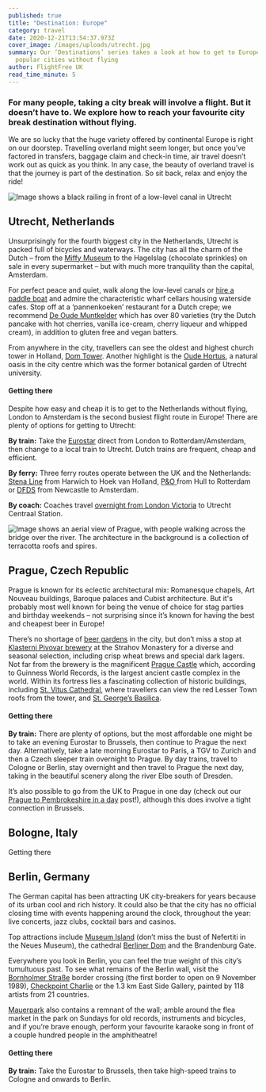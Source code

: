 ```yaml
---
published: true
title: "Destination: Europe"
category: travel
date: 2020-12-21T13:54:37.973Z
cover_image: /images/uploads/utrecht.jpg
summary: Our ‘Destinations’ series takes a look at how to get to Europe’s most
  popular cities without flying
author: FlightFree UK
read_time_minute: 5
---
```

### For many people, taking a city break will involve a flight. But it doesn’t have to. We explore how to reach your favourite city break destination without flying. 

We are so lucky that the huge variety offered by continental Europe is right on our doorstep. Travelling overland might seem longer, but once you’ve factored in transfers, baggage claim and check-in time, air travel doesn’t work out as quick as you think. In any case, the beauty of overland travel is that the journey is part of the destination. So sit back, relax and enjoy the ride!

![Image shows a black railing in front of a low-level canal in Utrecht](/images/uploads/sven-de-koe-utrecht-unsplash.jpg "Utrecht. Photo by Sven de Koe on Unsplash")

## Utrecht, Netherlands

Unsurprisingly for the fourth biggest city in the Netherlands, Utrecht is packed full of bicycles and waterways. The city has all the charm of the Dutch – from the [Miffy Museum](https://nijntjemuseum.nl/?lang=en) to the Hagelslag (chocolate sprinkles) on sale in every supermarket – but with much more tranquility than the capital, Amsterdam. 

For perfect peace and quiet, walk along the low-level canals or [hire a paddle boat](https://www.holland.com/global/tourism/destinations/utrecht/canals-of-utrecht.htm) and admire the characteristic wharf cellars housing waterside cafes. Stop off at a ‘pannenkoeken’ restaurant for a Dutch crepe; we recommend [De Oude Muntkelder](http://www.deoudemuntkelder.nl/) which has over 80 varieties (try the Dutch pancake with hot cherries, vanilla ice-cream, cherry liqueur and whipped cream), in addition to gluten free and vegan batters. 

From anywhere in the city, travellers can see the oldest and highest church tower in Holland, [Dom Tower](https://www.holland.com/global/tourism/destinations/utrecht/dom-tower.htm). Another highlight is the [Oude Hortus](https://www.holland.com/global/tourism/destinations/utrecht/the-oude-hortus.htm), a natural oasis in the city centre which was the former botanical garden of Utrecht university.

#### Getting there

Despite how easy and cheap it is to get to the Netherlands without flying, London to Amsterdam is the second busiest flight route in Europe! There are plenty of options for getting to Utrecht:

**By train:** Take the [Eurostar](https://www.eurostar.com/uk-en/train/netherlands/london-to-amsterdam) direct from London to Rotterdam/Amsterdam, then change to a local train to Utrecht. Dutch trains are frequent, cheap and efficient.

**By ferry:** Three ferry routes operate between the UK and the Netherlands: [Stena Line](https://www.stenaline.co.uk/rail) from Harwich to Hoek van Holland, [P&O ](http://www.poferries.com/en/hull-rotterdam)from Hull to Rotterdam [](http://www.poferries.com/en/hull-rotterdam)or [DFDS](https://www.dfds.com/en-gb/passenger-ferries/ferry-crossings/ferries-to-holland/newcastle-amsterdam) from Newcastle to Amsterdam.

**By coach:** Coaches travel [overnight from London Victoria](https://www.omio.co.uk/coaches/london/utrecht) to Utrecht Centraal Station.

![Image shows an aerial view of Prague, with people walking across the bridge over the river. The architecture in the background is a collection of terracotta roofs and spires.](/images/uploads/anthony-delanoix-prague-unsplash.jpg "Prague. Credit: Anthony Delanoix on Unsplash")

## Prague, Czech Republic

Prague is known for its eclectic architectural mix: Romanesque chapels, Art Nouveau buildings, Baroque palaces and Cubist architecture. But it's probably most well known for being the venue of choice for stag parties and birthday weekends – not surprising since it’s known for having the best and cheapest beer in Europe! 

There’s no shortage of [beer gardens](https://www.praguebeergarden.com/) in the city, but don’t miss a stop at [Klasterni Pivovar brewery](https://www.prague.eu/en/object/food/321/klasterni-pivovar-strahov-the-strahov-monastic-brewery) at the Strahov Monastery for a diverse and seasonal selection, including crisp wheat brews and special dark lagers. Not far from the brewery is the magnificent [Prague Castle](https://www.hrad.cz/en/prague-castle-for-visitors) which, according to Guinness World Records, is the largest ancient castle complex in the world. Within its fortress lies a fascinating collection of historic buildings, including [St. Vitus Cathedral,](https://www.hrad.cz/en/prague-castle-for-visitors/objects-for-visitors/st.-vitus-cathedral-10330#from-list) where travellers can view the red Lesser Town roofs from the tower, and [St. George’s Basilica](https://www.hrad.cz/en/prague-castle-for-visitors/objects-for-visitors/st.-georges-basilica-and-convent-10333#from-list).

#### Getting there

**By train:** There are plenty of options, but the most affordable one might be to take an evening Eurostar to Brussels, then continue to Prague the next day. Alternatively, take a late morning Eurostar to Paris, a TGV to Zurich and then a Czech sleeper train overnight to Prague. By day trains, travel to Cologne or Berlin, stay overnight and then travel to Prague the next day, taking in the beautiful scenery along the river Elbe south of Dresden.

It’s also possible to go from the UK to Prague in one day (check out our [Prague to Pembrokeshire in a day]([https://flightfree.co.uk/post/prague-to-pembrokeshire-in-a-day](https://flightfree.co.uk/post/prague-to-pembrokeshire-in-a-day/)/) post!), although this does involve a tight connection in Brussels.

## Bologne, Italy

Getting there

## Berlin, Germany

The German capital has been attracting UK city-breakers for years because of its urban cool and rich history. It could also be that the city has no official closing time with events happening around the clock, throughout the year: live concerts, jazz clubs, cocktail bars and casinos.

Top attractions include [Museum Island](https://www.visitberlin.de/en/museum-island-in-berlin#/) (don’t miss the bust of Nefertiti in the Neues Museum), the cathedral [Berliner Dom](https://www.visitberlin.de/en/berlin-cathedral) and the Brandenburg Gate. 

Everywhere you look in Berlin, you can feel the true weight of this city’s tumultuous past. To see what remains of the Berlin wall, visit the [Bornholmer Straße](https://www.berlin.de/mauer/en/sites/former-checkpoints/bornholmer-strasse/) border crossing (the first border to open on 9 November 1989), [Checkpoint Charlie](https://www.visitberlin.de/en/checkpoint-charlie) or the 1.3 km East Side Gallery, painted by 118 artists from 21 countries. 

[Mauerpark](https://www.berlin.de/en/shopping/markets-and-flea-markets/1998222-2983302-flea-market-at-mauerpark.en.html) also contains a remnant of the wall; amble around the flea market in the park on Sundays for old records, instruments and bicycles, and if you’re brave enough, perform your favourite karaoke song in front of a couple hundred people in the amphitheatre! 

#### Getting there

**By train:** Take the Eurostar to Brussels, then take high-speed trains to Cologne and onwards to Berlin.
